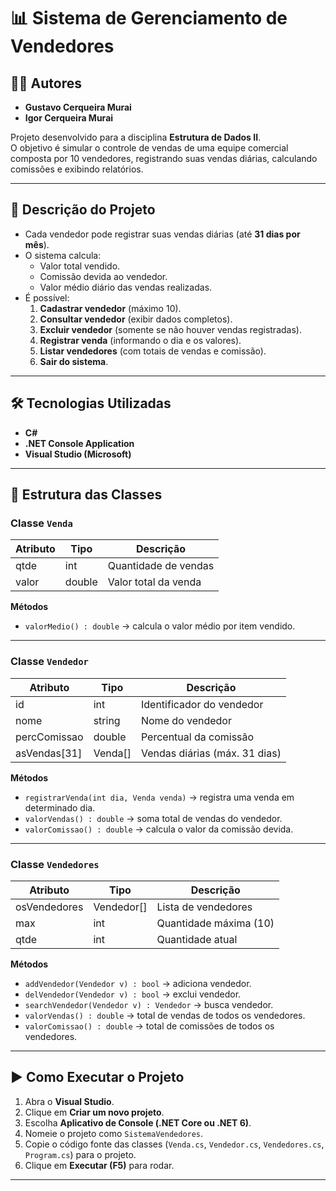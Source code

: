# 📊 Sistema de Gerenciamento de Vendedores

## 👨‍💻 Autores
- **Gustavo Cerqueira Murai**  
- **Igor Cerqueira Murai**  


Projeto desenvolvido para a disciplina **Estrutura de Dados II**.  
O objetivo é simular o controle de vendas de uma equipe comercial composta por 10 vendedores, registrando suas vendas diárias, calculando comissões e exibindo relatórios.

---

## 📌 Descrição do Projeto
- Cada vendedor pode registrar suas vendas diárias (até **31 dias por mês**).  
- O sistema calcula:
  - Valor total vendido.
  - Comissão devida ao vendedor.
  - Valor médio diário das vendas realizadas.  
- É possível:
  1. **Cadastrar vendedor** (máximo 10).  
  2. **Consultar vendedor** (exibir dados completos).  
  3. **Excluir vendedor** (somente se não houver vendas registradas).  
  4. **Registrar venda** (informando o dia e os valores).  
  5. **Listar vendedores** (com totais de vendas e comissão).  
  0. **Sair do sistema**.  

---

## 🛠️ Tecnologias Utilizadas
- **C#**  
- **.NET Console Application**  
- **Visual Studio (Microsoft)**  

---

## 📂 Estrutura das Classes

### Classe `Venda`
| Atributo | Tipo   | Descrição |
|----------|--------|------------|
| qtde     | int    | Quantidade de vendas |
| valor    | double | Valor total da venda |

**Métodos**  
- `valorMedio() : double` → calcula o valor médio por item vendido.

---

### Classe `Vendedor`
| Atributo       | Tipo    | Descrição |
|----------------|---------|------------|
| id             | int     | Identificador do vendedor |
| nome           | string  | Nome do vendedor |
| percComissao   | double  | Percentual da comissão |
| asVendas[31]   | Venda[] | Vendas diárias (máx. 31 dias) |

**Métodos**  
- `registrarVenda(int dia, Venda venda)` → registra uma venda em determinado dia.  
- `valorVendas() : double` → soma total de vendas do vendedor.  
- `valorComissao() : double` → calcula o valor da comissão devida.  

---

### Classe `Vendedores`
| Atributo       | Tipo        | Descrição |
|----------------|-------------|------------|
| osVendedores   | Vendedor[]  | Lista de vendedores |
| max            | int         | Quantidade máxima (10) |
| qtde           | int         | Quantidade atual |

**Métodos**  
- `addVendedor(Vendedor v) : bool` → adiciona vendedor.  
- `delVendedor(Vendedor v) : bool` → exclui vendedor.  
- `searchVendedor(Vendedor v) : Vendedor` → busca vendedor.  
- `valorVendas() : double` → total de vendas de todos os vendedores.  
- `valorComissao() : double` → total de comissões de todos os vendedores.  

---

## ▶️ Como Executar o Projeto
1. Abra o **Visual Studio**.  
2. Clique em **Criar um novo projeto**.  
3. Escolha **Aplicativo de Console (.NET Core ou .NET 6)**.  
4. Nomeie o projeto como `SistemaVendedores`.  
5. Copie o código fonte das classes (`Venda.cs`, `Vendedor.cs`, `Vendedores.cs`, `Program.cs`) para o projeto.  
6. Clique em **Executar (F5)** para rodar.  

---


